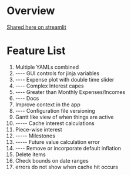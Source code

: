 # Overview 

[Shared here on streamlit](https://share.streamlit.io/engineerslifeforme/discrete_financial_forecast/main/newapp.py)

# Feature List

1. Multiple YAMLs combined
2. ---- GUI controls for jinja variables
3. ---- Expense plot with double time slider
4. ---- Complex Interest capes
5. ---- Greater than Monthly Expenses/Incomes
6. ---- Docs
7. Improve context in the app
8. ---- Configuration file versioning
9. Gantt like view of when things are active
10. ----- Cache interest calculations
11. Piece-wise interest
12. ----- Milestones
13. ----- Future value calculation error
14. ---- Remove or incorporate default inflation
15. Delete items
16. Check bounds on date ranges
17. errors do not show when cache hit occurs

